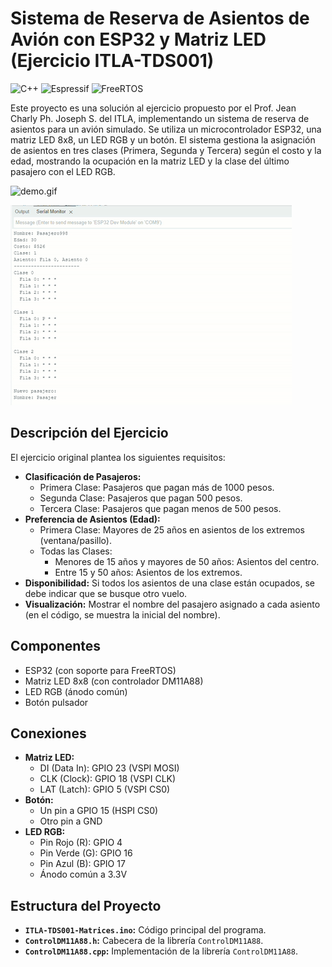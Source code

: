 # Sistema de Reserva de Asientos de Avión con ESP32 y Matriz LED (Ejercicio ITLA-TDS001)

![C++](https://img.shields.io/badge/C++-%2300599C.svg?style=for-the-badge&logo=c%2B%2B&logoColor=white)
![Espressif](https://img.shields.io/badge/espressif-E7352C.svg?style=for-the-badge&logo=espressif&logoColor=white)
![FreeRTOS](https://img.shields.io/badge/FreeRTOS-000000.svg?style=for-the-badge&logo=freertos&logoColor=white)

Este proyecto es una solución al ejercicio propuesto por el Prof. Jean Charly Ph. Joseph S. del ITLA, implementando un sistema de reserva de asientos para un avión simulado. Se utiliza un microcontrolador ESP32, una matriz LED 8x8, un LED RGB y un botón. El sistema gestiona la asignación de asientos en tres clases (Primera, Segunda y Tercera) según el costo y la edad, mostrando la ocupación en la matriz LED y la clase del último pasajero con el LED RGB.

![demo.gif](assets/demo.gif)

![demo_1.gif](assets/demo_1.gif)

## Descripción del Ejercicio

El ejercicio original plantea los siguientes requisitos:

*   **Clasificación de Pasajeros:**
    *   Primera Clase: Pasajeros que pagan más de 1000 pesos.
    *   Segunda Clase: Pasajeros que pagan 500 pesos.
    *   Tercera Clase: Pasajeros que pagan menos de 500 pesos.
*   **Preferencia de Asientos (Edad):**
    *   Primera Clase: Mayores de 25 años en asientos de los extremos (ventana/pasillo).
    *   Todas las Clases:
        *   Menores de 15 años y mayores de 50 años: Asientos del centro.
        *   Entre 15 y 50 años: Asientos de los extremos.
*   **Disponibilidad:** Si todos los asientos de una clase están ocupados, se debe indicar que se busque otro vuelo.
*   **Visualización:** Mostrar el nombre del pasajero asignado a cada asiento (en el código, se muestra la inicial del nombre).

## Componentes

*   ESP32 (con soporte para FreeRTOS)
*   Matriz LED 8x8 (con controlador DM11A88)
*   LED RGB (ánodo común)
*   Botón pulsador

## Conexiones

*   **Matriz LED:**
    *   DI (Data In):   GPIO 23 (VSPI MOSI)
    *   CLK (Clock):    GPIO 18 (VSPI CLK)
    *   LAT (Latch):    GPIO 5  (VSPI CS0)
*   **Botón:**
    *   Un pin a GPIO 15 (HSPI CS0)
    *   Otro pin a GND
*   **LED RGB:**
    *   Pin Rojo (R):   GPIO 4
    *   Pin Verde (G):  GPIO 16
    *   Pin Azul (B):   GPIO 17
    *   Ánodo común a 3.3V

## Estructura del Proyecto

*   **`ITLA-TDS001-Matrices.ino`:**  Código principal del programa.
*   **`ControlDM11A88.h`:**  Cabecera de la librería `ControlDM11A88`.
*   **`ControlDM11A88.cpp`:**  Implementación de la librería `ControlDM11A88`.